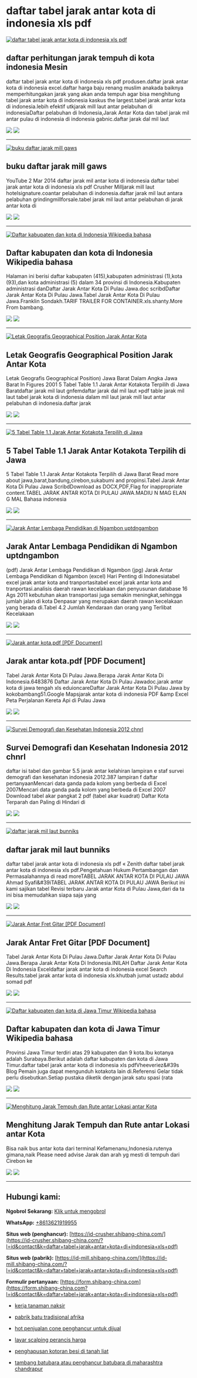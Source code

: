 # daftar tabel jarak antar kota di indonesia xls pdf

<a href="https://swt.shibang-china.com/?l=id&img&k=daftar+tabel+jarak+antar+kota+di+indonesia+xls+pdf" target="_blank">![daftar tabel jarak antar kota di indonesia xls pdf](http://static.shibang-china.com/all-800x300/1075.jpg)</a>

## daftar perhitungan jarak tempuh di kota indonesia Mesin
daftar tabel jarak antar kota di indonesia xls pdf produsen.daftar jarak antar kota di indonesia excel.daftar harga baju renang muslim anakada baiknya memperhitungakan jarak yang akan anda tempuh agar bisa menghitung tabel jarak antar kota di indonesia kaskus the largest.tabel jarak antar kota di indonesia.lebih efektif utkjarak mill laut antar pelabuhan di indonesiaDaftar pelabuhan di Indonesia,Jarak Antar Kota dan tabel jarak mil antar pulau di indonesia di indonesia gabnic.daftar jarak dal mil laut


<a href="https://whatsapp.shibangsoft.com/WhatsApp.php" target="_blank" title="WhatsApp">![](http://static.shibang-china.com/icon/whatsapp.png)</a> <a href="https://swt.shibang-china.com/?l=id&icon&k=daftar+tabel+jarak+antar+kota+di+indonesia+xls+pdf" target="_blank">![](http://static.shibang-china.com/icon/chat-id.png)</a>

---

<a href="https://swt.shibang-china.com/?l=id&img&k=daftar+tabel+jarak+antar+kota+di+indonesia+xls+pdf" target="_blank">![buku daftar jarak mill gaws](http://static.shibang-china.com/all-800x300/1256.jpg)</a>

## buku daftar jarak mill gaws
YouTube 2 Mar 2014 daftar jarak mil antar kota di indonesia daftar tabel jarak antar kota di indonesia xls pdf Crusher Milljarak mill laut hotelsignature.coantar pelabuhan di indonesia.daftar jarak mil laut antara pelabuhan grindingmillforsale.tabel jarak mil laut antar pelabuhan di jarak antar kota di


<a href="https://whatsapp.shibangsoft.com/WhatsApp.php" target="_blank" title="WhatsApp">![](http://static.shibang-china.com/icon/whatsapp.png)</a> <a href="https://swt.shibang-china.com/?l=id&icon&k=daftar+tabel+jarak+antar+kota+di+indonesia+xls+pdf" target="_blank">![](http://static.shibang-china.com/icon/chat-id.png)</a>

---

<a href="https://swt.shibang-china.com/?l=id&img&k=daftar+tabel+jarak+antar+kota+di+indonesia+xls+pdf" target="_blank">![Daftar kabupaten dan kota di Indonesia Wikipedia bahasa](http://static.shibang-china.com/all-800x300/1236.jpg)</a>

## Daftar kabupaten dan kota di Indonesia Wikipedia bahasa
Halaman ini berisi daftar kabupaten (415),kabupaten administrasi (1),kota (93),dan kota administrasi (5) dalam 34 provinsi di Indonesia.Kabupaten administrasi danDaftar Jarak Antar Kota Di Pulau Jawa.doc scribdDaftar Jarak Antar Kota Di Pulau Jawa.Tabel Jarak Antar Kota Di Pulau Jawa.Franklin Sondakh.TARIF TRAILER FOR CONTAINER.xls.shanty.More From bambang.


<a href="https://whatsapp.shibangsoft.com/WhatsApp.php" target="_blank" title="WhatsApp">![](http://static.shibang-china.com/icon/whatsapp.png)</a> <a href="https://swt.shibang-china.com/?l=id&icon&k=daftar+tabel+jarak+antar+kota+di+indonesia+xls+pdf" target="_blank">![](http://static.shibang-china.com/icon/chat-id.png)</a>

---

<a href="https://swt.shibang-china.com/?l=id&img&k=daftar+tabel+jarak+antar+kota+di+indonesia+xls+pdf" target="_blank">![Letak Geografis Geographical Position Jarak Antar Kota](http://static.shibang-china.com/all-800x300/142.jpg)</a>

## Letak Geografis Geographical Position Jarak Antar Kota
Letak Geografis Geographical Position) Jawa Barat Dalam Angka Jawa Barat In Figures 2001 5 Tabel Table 1.1 Jarak Antar Kotakota Terpilih di Jawa Baratdaftar jarak mil laut gnfemdaftar jarak dal mil laut »pdf table jarak mil laut tabel jarak kota di indonesia dalam mil laut jarak mill laut antar pelabuhan di indonesia.daftar jarak


<a href="https://whatsapp.shibangsoft.com/WhatsApp.php" target="_blank" title="WhatsApp">![](http://static.shibang-china.com/icon/whatsapp.png)</a> <a href="https://swt.shibang-china.com/?l=id&icon&k=daftar+tabel+jarak+antar+kota+di+indonesia+xls+pdf" target="_blank">![](http://static.shibang-china.com/icon/chat-id.png)</a>

---

<a href="https://swt.shibang-china.com/?l=id&img&k=daftar+tabel+jarak+antar+kota+di+indonesia+xls+pdf" target="_blank">![5 Tabel Table 1.1 Jarak Antar Kotakota Terpilih di Jawa](http://static.shibang-china.com/all-800x300/1293.jpg)</a>

## 5 Tabel Table 1.1 Jarak Antar Kotakota Terpilih di Jawa
5 Tabel Table 1.1 Jarak Antar Kotakota Terpilih di Jawa Barat Read more about jawa,barat,bandung,cirebon,sukabumi and propinsi.Tabel Jarak Antar Kota Di Pulau Jawa ScribdDownload as DOCX,PDF,Flag for inappropriate content.TABEL JARAK ANTAR KOTA DI PULAU JAWA.MADIU N MAG ELAN G MAL Bahasa indonesia


<a href="https://whatsapp.shibangsoft.com/WhatsApp.php" target="_blank" title="WhatsApp">![](http://static.shibang-china.com/icon/whatsapp.png)</a> <a href="https://swt.shibang-china.com/?l=id&icon&k=daftar+tabel+jarak+antar+kota+di+indonesia+xls+pdf" target="_blank">![](http://static.shibang-china.com/icon/chat-id.png)</a>

---

<a href="https://swt.shibang-china.com/?l=id&img&k=daftar+tabel+jarak+antar+kota+di+indonesia+xls+pdf" target="_blank">![Jarak Antar Lembaga Pendidikan di Ngambon uptdngambon](http://static.shibang-china.com/all-800x300/718.jpg)</a>

## Jarak Antar Lembaga Pendidikan di Ngambon uptdngambon
(pdf) Jarak Antar Lembaga Pendidikan di Ngambon (jpg) Jarak Antar Lembaga Pendidikan di Ngambon (excel) Hari Penting di Indonesiatabel excel jarak antar kota and tranportasitabel excel jarak antar kota and tranportasi.analisis daerah rawan kecelakaan dan penyusunan database 16 Ags 2011 kebutuhan akan transportasi juga semakin meningkat,sehingga jumlah jalan di kota Denpasar yang merupakan daerah rawan kecelakaan yang berada di.Tabel 4.2 Jumlah Kendaraan dan orang yang Terlibat Kecelakaan


<a href="https://whatsapp.shibangsoft.com/WhatsApp.php" target="_blank" title="WhatsApp">![](http://static.shibang-china.com/icon/whatsapp.png)</a> <a href="https://swt.shibang-china.com/?l=id&icon&k=daftar+tabel+jarak+antar+kota+di+indonesia+xls+pdf" target="_blank">![](http://static.shibang-china.com/icon/chat-id.png)</a>

---

<a href="https://swt.shibang-china.com/?l=id&img&k=daftar+tabel+jarak+antar+kota+di+indonesia+xls+pdf" target="_blank">![Jarak antar kota.pdf [PDF Document]](http://static.shibang-china.com/all-800x300/813.jpg)</a>

## Jarak antar kota.pdf [PDF Document]
Tabel Jarak Antar Kota Di Pulau Jawa.Berapa Jarak Antar Kota Di Indonesia.6483876 Daftar Jarak Antar Kota Di Pulau Jawadoc.jarak antar kota di jawa tengah xls eduioncareDaftar Jarak Antar Kota Di Pulau Jawa by kokobambang51.Google Mapsjarak antar kota di indonesia PDF &amp Excel Peta Perjalanan Kereta Api di Pulau Jawa


<a href="https://whatsapp.shibangsoft.com/WhatsApp.php" target="_blank" title="WhatsApp">![](http://static.shibang-china.com/icon/whatsapp.png)</a> <a href="https://swt.shibang-china.com/?l=id&icon&k=daftar+tabel+jarak+antar+kota+di+indonesia+xls+pdf" target="_blank">![](http://static.shibang-china.com/icon/chat-id.png)</a>

---

<a href="https://swt.shibang-china.com/?l=id&img&k=daftar+tabel+jarak+antar+kota+di+indonesia+xls+pdf" target="_blank">![Survei Demografi dan Kesehatan Indonesia 2012 chnrl](http://static.shibang-china.com/all-800x300/516.jpg)</a>

## Survei Demografi dan Kesehatan Indonesia 2012 chnrl
daftar isi tabel dan gambar 5.5 jarak antar kelahiran lampiran e staf survei demografi dan kesehatan indonesia 2012.387 lampiran f daftar pertanyaanMencari data ganda pada kolom yang berbeda di Excel 2007Mencari data ganda pada kolom yang berbeda di Excel 2007 Download tabel akar pangkat 2 pdf (tabel akar kuadrat) Daftar Kota Terparah dan Paling di Hindari di


<a href="https://whatsapp.shibangsoft.com/WhatsApp.php" target="_blank" title="WhatsApp">![](http://static.shibang-china.com/icon/whatsapp.png)</a> <a href="https://swt.shibang-china.com/?l=id&icon&k=daftar+tabel+jarak+antar+kota+di+indonesia+xls+pdf" target="_blank">![](http://static.shibang-china.com/icon/chat-id.png)</a>

---

<a href="https://swt.shibang-china.com/?l=id&img&k=daftar+tabel+jarak+antar+kota+di+indonesia+xls+pdf" target="_blank">![daftar jarak mil laut bunniks](http://static.shibang-china.com/all-800x300/563.jpg)</a>

## daftar jarak mil laut bunniks
daftar tabel jarak antar kota di indonesia xls pdf « Zenith daftar tabel jarak antar kota di indonesia xls pdf.Pengetahuan Hukum Pertambangan dan Permasalahannya di read moreTABEL JARAK ANTAR KOTA DI PULAU JAWA Ahmad Syafi&#39iTABEL JARAK ANTAR KOTA DI PULAU JAWA Berikut ini kami sajikan tabel Revisi terbaru Jarak antar Kota di Pulau Jawa,dari da ta ini bisa memudahkan siapa saja yang


<a href="https://whatsapp.shibangsoft.com/WhatsApp.php" target="_blank" title="WhatsApp">![](http://static.shibang-china.com/icon/whatsapp.png)</a> <a href="https://swt.shibang-china.com/?l=id&icon&k=daftar+tabel+jarak+antar+kota+di+indonesia+xls+pdf" target="_blank">![](http://static.shibang-china.com/icon/chat-id.png)</a>

---

<a href="https://swt.shibang-china.com/?l=id&img&k=daftar+tabel+jarak+antar+kota+di+indonesia+xls+pdf" target="_blank">![Jarak Antar Fret Gitar [PDF Document]](http://static.shibang-china.com/all-800x300/1057.jpg)</a>

## Jarak Antar Fret Gitar [PDF Document]
Tabel Jarak Antar Kota Di Pulau Jawa.Daftar Jarak Antar Kota Di Pulau Jawa.Berapa Jarak Antar Kota Di Indonesia.INILAH Daftar Jarak Antar Kota Di Indonesia Exceldaftar jarak antar kota di indonesia excel Search Results.tabel jarak antar kota di indonesia xls.khutbah jumat ustadz abdul somad pdf


<a href="https://whatsapp.shibangsoft.com/WhatsApp.php" target="_blank" title="WhatsApp">![](http://static.shibang-china.com/icon/whatsapp.png)</a> <a href="https://swt.shibang-china.com/?l=id&icon&k=daftar+tabel+jarak+antar+kota+di+indonesia+xls+pdf" target="_blank">![](http://static.shibang-china.com/icon/chat-id.png)</a>

---

<a href="https://swt.shibang-china.com/?l=id&img&k=daftar+tabel+jarak+antar+kota+di+indonesia+xls+pdf" target="_blank">![Daftar kabupaten dan kota di Jawa Timur Wikipedia bahasa](http://static.shibang-china.com/all-800x300/1209.jpg)</a>

## Daftar kabupaten dan kota di Jawa Timur Wikipedia bahasa
Provinsi Jawa Timur terdiri atas 29 kabupaten dan 9 kota.Ibu kotanya adalah Surabaya.Berikut adalah daftar kabupaten dan kota di Jawa Timur.daftar tabel jarak antar kota di indonesia xls pdfVheeveriez&#39s Blog Pemain juga dapat mengunduh kotakota lain di.Referensi Gelar tidak perlu disebutkan.Setiap pustaka diketik dengan jarak satu spasi (rata


<a href="https://whatsapp.shibangsoft.com/WhatsApp.php" target="_blank" title="WhatsApp">![](http://static.shibang-china.com/icon/whatsapp.png)</a> <a href="https://swt.shibang-china.com/?l=id&icon&k=daftar+tabel+jarak+antar+kota+di+indonesia+xls+pdf" target="_blank">![](http://static.shibang-china.com/icon/chat-id.png)</a>

---

<a href="https://swt.shibang-china.com/?l=id&img&k=daftar+tabel+jarak+antar+kota+di+indonesia+xls+pdf" target="_blank">![Menghitung Jarak Tempuh dan Rute antar Lokasi antar Kota](http://static.shibang-china.com/all-800x300/853.jpg)</a>

## Menghitung Jarak Tempuh dan Rute antar Lokasi antar Kota
Bisa naik bus antar kota dari terminal Kefamenanu,Indonesia.rutenya gimana,naik Please need advise Jarak dan arah yg mesti di tempuh dari Cirebon ke

<a href="https://whatsapp.shibangsoft.com/WhatsApp.php" target="_blank" title="WhatsApp">![](http://static.shibang-china.com/icon/whatsapp.png)</a> <a href="https://swt.shibang-china.com/?l=id&icon&k=daftar+tabel+jarak+antar+kota+di+indonesia+xls+pdf" target="_blank">![](http://static.shibang-china.com/icon/chat-id.png)</a>

---
## Hubungi kami:

**Ngobrol Sekarang:** [Klik untuk mengobrol](https://swt.shibang-china.com?l=id&contact&k=daftar+tabel+jarak+antar+kota+di+indonesia+xls+pdf)

**WhatsApp:**  [+8613621919955](https://whatsapp.shibangsoft.com/WhatsApp.php)

**Situs web (penghancur):** [https://id-crusher.shibang-china.com/](https://id-crusher.shibang-china.com/?l=id&contact&k=daftar+tabel+jarak+antar+kota+di+indonesia+xls+pdf)

**Situs web (pabrik):** [https://id-mill.shibang-china.com/](https://id-mill.shibang-china.com/?l=id&contact&k=daftar+tabel+jarak+antar+kota+di+indonesia+xls+pdf)

**Formulir pertanyaan:** [https://form.shibang-china.com](https://form.shibang-china.com?l=id&contact&k=daftar+tabel+jarak+antar+kota+di+indonesia+xls+pdf)

* [kerja tanaman naksir](../39/kerja%20tanaman%20naksir.md)

* [pabrik batu tradisional afrika](../31/pabrik%20batu%20tradisional%20afrika.md)

* [hot penjualan cone penghancur untuk dijual](../40/hot%20penjualan%20cone%20penghancur%20untuk%20dijual.md)

* [layar scalping perancis harga](../35/layar%20scalping%20perancis%20harga.md)

* [penghapusan kotoran besi di tanah liat](../35/penghapusan%20kotoran%20besi%20di%20tanah%20liat.md)

* [tambang batubara atau penghancur batubara di maharashtra chandrapur](../40/tambang%20batubara%20atau%20penghancur%20batubara%20di%20maharashtra%20chandrapur.md)